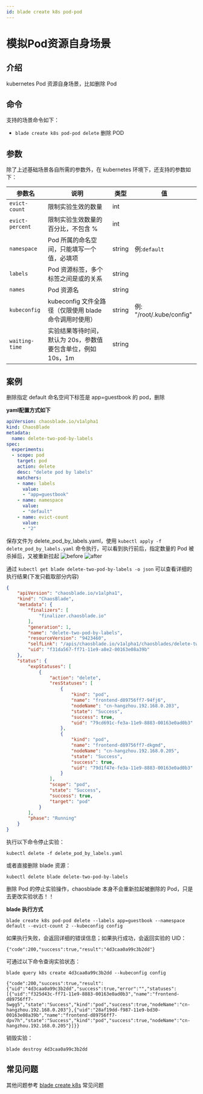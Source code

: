 ```yaml
---
id: blade create k8s pod-pod
---
```


# 模拟Pod资源自身场景

## 介绍
kubernetes Pod 资源自身场景，比如删除 Pod

## 命令
支持的场景命令如下：
* `blade create k8s pod-pod delete` 删除 POD

## 参数
除了上述基础场景各自所需的参数外，在 kubernetes 环境下，还支持的参数如下：

| 参数名             | 说明                                   | 类型     | 值                       |
|-----------------|--------------------------------------|--------|-------------------------|
| `evict-count`   | 限制实验生效的数量                            | int    |                         |
| `evict-percent` | 限制实验生效数量的百分比，不包含 %                   | int    |                         |
| `namespace`     | Pod 所属的命名空间，只能填写一个值，必填项              | string | 例:`default`             |
| `labels`        | Pod 资源标签，多个标签之间是或的关系                 | string |                         |
| `names`         | Pod 资源名                              | string |                         |
| `kubeconfig`    | kubeconfig 文件全路径（仅限使用 blade 命令调用时使用） | string | 例: "/root/.kube/config" |
| `waiting-time`  | 实验结果等待时间，默认为 20s，参数值要包含单位，例如 10s，1m  | string |                         |



## 案例
删除指定 default 命名空间下标签是 app=guestbook 的 pod，删除

**yaml配置方式如下**
```yaml
apiVersion: chaosblade.io/v1alpha1
kind: ChaosBlade
metadata:
  name: delete-two-pod-by-labels
spec:
  experiments:
  - scope: pod
    target: pod
    action: delete
    desc: "delete pod by labels"
    matchers:
    - name: labels
      value:
      - "app=guestbook"
    - name: namespace
      value:
      - "default"
    - name: evict-count
      value:
      - "2"
```

保存文件为 delete_pod_by_labels.yaml，使用 `kubectl apply -f delete_pod_by_labels.yaml` 命令执行，可以看到执行前后，指定数量的 Pod 被杀掉后，又被重新拉起
![before](https://user-images.githubusercontent.com/3992234/68177298-d68fd700-ffc2-11e9-9318-f3769829fac2.png)
![after](https://user-images.githubusercontent.com/3992234/68177283-caa41500-ffc2-11e9-80d7-a82f0f04f118.png)



通过 `kubectl get blade delete-two-pod-by-labels -o json` 可以查看详细的执行结果(下发只截取部分内容)
```json
{
    "apiVersion": "chaosblade.io/v1alpha1",
    "kind": "ChaosBlade",
    "metadata": {
        "finalizers": [
            "finalizer.chaosblade.io"
        ],
        "generation": 1,
        "name": "delete-two-pod-by-labels",
        "resourceVersion": "9423460",
        "selfLink": "/apis/chaosblade.io/v1alpha1/chaosblades/delete-two-pod-by-labels",
        "uid": "f31da567-ff71-11e9-a8e2-00163e08a39b"
    },
    "status": {
        "expStatuses": [
            {
                "action": "delete",
                "resStatuses": [
                    {
                        "kind": "pod",
                        "name": "frontend-d89756ff7-94fj6",
                        "nodeName": "cn-hangzhou.192.168.0.203",
                        "state": "Success",
                        "success": true,
                        "uid": "79cd691c-fe3a-11e9-8883-00163e0ad0b3"
                    },
                    {
                        "kind": "pod",
                        "name": "frontend-d89756ff7-dkgmd",
                        "nodeName": "cn-hangzhou.192.168.0.205",
                        "state": "Success",
                        "success": true,
                        "uid": "79d1f47e-fe3a-11e9-8883-00163e0ad0b3"
                    }
                ],
                "scope": "pod",
                "state": "Success",
                "success": true,
                "target": "pod"
            }
        ],
        "phase": "Running"
    }
}
```

执行以下命令停止实验：
```
kubectl delete -f delete_pod_by_labels.yaml 
```
或者直接删除 blade 资源：
```
kubectl delete blade delete-two-pod-by-labels
```
删除 Pod 的停止实验操作，chaosblade 本身不会重新拉起被删除的 Pod，只是去更改实验状态！！

**blade 执行方式**
```
blade create k8s pod-pod delete --labels app=guestbook --namespace default --evict-count 2 --kubeconfig config
```
如果执行失败，会返回详细的错误信息；如果执行成功，会返回实验的 UID：
```
{"code":200,"success":true,"result":"4d3caa0a99c3b2dd"}
```
可通过以下命令查询实验状态：
```
blade query k8s create 4d3caa0a99c3b2dd --kubeconfig config

{"code":200,"success":true,"result":{"uid":"4d3caa0a99c3b2dd","success":true,"error":"","statuses":[{"uid":"f325d43c-ff71-11e9-8883-00163e0ad0b3","name":"frontend-d89756ff7-5wgg5","state":"Success","kind":"pod","success":true,"nodeName":"cn-hangzhou.192.168.0.203"},{"uid":"28af19dd-f987-11e9-bd30-00163e08a39b","name":"frontend-d89756ff7-dpv7h","state":"Success","kind":"pod","success":true,"nodeName":"cn-hangzhou.192.168.0.205"}]}}
```
销毁实验：
```
blade destroy 4d3caa0a99c3b2dd
```

## 常见问题
其他问题参考 [blade create k8s](/docs/experiment-types/k8s/blade%20create%20k8s) 常见问题
